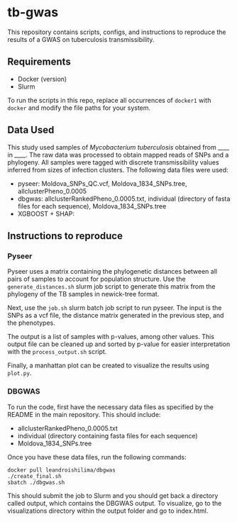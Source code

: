 # tb-gwas
This repository contains scripts, configs, and instructions to reproduce the 
results of a GWAS on tuberculosis transmissibility. 

## Requirements
- Docker (version) 
- Slurm

To run the scripts in this repo, replace all occurrences of `docker1` with 
`docker` and modify the file paths for your system. 


## Data Used 
This study used samples of *Mycobacterium tuberculosis* obtained from ____ in 
____. The raw data was processed to obtain mapped reads of SNPs and a phylogeny. 
All samples were tagged with discrete transmissibility values inferred from
sizes of infection clusters. The following data files were used:
- pyseer: Moldova_SNPs_QC.vcf, Moldova_1834_SNPs.tree, allclusterPheno_0.0005
- dbgwas: allclusterRankedPheno_0.0005.txt, individual (directory of fasta files for each sequence), Moldova_1834_SNPs.tree
- XGBOOST + SHAP:

## Instructions to reproduce
### Pyseer
Pyseer uses a matrix containing the phylogenetic distances between all pairs 
of samples to account for population structure. Use the `generate_distances.sh` 
slurm job script to generate this matrix from the phylogeny of the TB samples in 
newick-tree format. 

Next, use the `job.sh` slurm batch job script to run pyseer. The input is the SNPs
as a vcf file, the distance matrix generated in the previous step, and the 
phenotypes. 

The output is a list of samples with p-values, among other values. This output
file can be cleaned up and sorted by p-value for easier interpretation with 
the `process_output.sh` script. 

Finally, a manhattan plot can be created to visualize the results using `plot.py`.

### DBGWAS
To run the code, first have the necessary data files as specified by the README in the main repository. This should include:
- allclusterRankedPheno_0.0005.txt
- individual (directory containing fasta files for each sequence) 
- Moldova_1834_SNPs.tree

Once you have these data files, run the following commands:

```
docker pull leandroishilima/dbgwas
./create_final.sh
sbatch ./dbgwas.sh
```

This should submit the job to Slurm and you should get back a directory called output, which contains the DBGWAS output. To visualize, go to the visualizations directory within the output folder and go to index.html.
